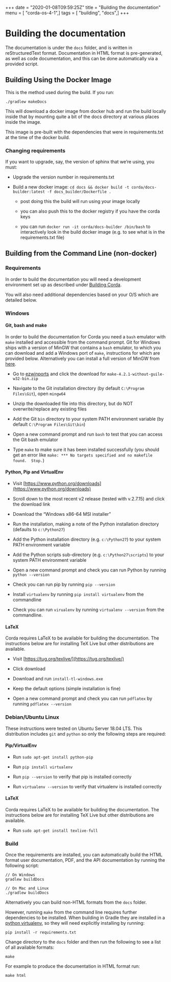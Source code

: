 +++
date = "2020-01-08T09:59:25Z"
title = "Building the documentation"
menu = [ "corda-os-4-1",]
tags = [ "building", "docs",]
+++


# Building the documentation

The documentation is under the `docs` folder, and is written in reStructuredText format. Documentation in HTML format
            is pre-generated, as well as code documentation, and this can be done automatically via a provided script.


## Building Using the Docker Image

This is the method used during the build.  If you run:

```shell
./gradlew makeDocs
```
This will download a docker image from docker hub and run the build locally inside that by mounting quite a bit of the docs directory at
                various places inside the image.

This image is pre-built with the dependencies that were in requirements.txt at the time of the docker build.


### Changing requirements

If you want to upgrade, say, the version of sphinx that we’re using, you must:


* Upgrade the version number in requirements.txt


* Build a new docker image: `cd docs && docker build -t corda/docs-builder:latest -f docs_builder/Dockerfile .`


    * post doing this the build will run using your image locally


    * you can also push this to the docker registry if you have the corda keys


    * you can run `docker run -it corda/docs-builder /bin/bash` to interactively look in the build docker image (e.g. to see what is in the
                                    requirements.txt file)




## Building from the Command Line (non-docker)


### Requirements

In order to build the documentation you will need a development environment set up as described under [Building Corda](building-corda.md).

You will also need additional dependencies based on your O/S which are detailed below.


### Windows


#### Git, bash and make

In order to build the documentation for Corda you need a `bash` emulator with `make` installed and accessible from the command prompt. Git for
                        Windows ships with a version of MinGW that contains a `bash` emulator, to which you can download and add a Windows port of
                        `make`, instructions for which are provided below. Alternatively you can install a full version of MinGW from [here](http://www.mingw.org/).


* Go to [ezwinports](https://sourceforge.net/projects/ezwinports/files/) and click the download for `make-4.2.1-without-guile-w32-bin.zip`


* Navigate to the Git installation directory (by default `C:\Program Files\Git`), open `mingw64`


* Unzip the downloaded file into this directory, but do NOT overwrite/replace any existing files


* Add the Git `bin` directory to your system PATH environment variable (by default `C:\Program Files\Git\bin`)


* Open a new command prompt and run `bash` to test that you can access the Git bash emulator


* Type `make` to make sure it has been installed successfully (you should get an error
                                like `make: *** No targets specified and no makefile found.  Stop.`)



#### Python, Pip and VirtualEnv


* Visit [https://www.python.org/downloads](https://www.python.org/downloads)


* Scroll down to the most recent v2 release (tested with v.2.7.15) and click the download link


* Download the “Windows x86-64 MSI installer”


* Run the installation, making a note of the Python installation directory (defaults to `c:\Python27`)


* Add the Python installation directory (e.g. `c:\Python27`) to your system PATH environment variable


* Add the Python scripts sub-directory (e.g. `c:\Python27\scripts`) to your system PATH environment variable


* Open a new command prompt and check you can run Python by running `python --version`


* Check you can run pip by running `pip --version`


* Install `virtualenv` by running `pip install virtualenv` from the commandline


* Check you can run `virualenv` by running `virtualenv --version` from the commandline.



#### LaTeX

Corda requires LaTeX to be available for building the documentation. The instructions below are for installing TeX Live
                        but other distributions are available.


* Visit [https://tug.org/texlive/](https://tug.org/texlive/)


* Click download


* Download and run `install-tl-windows.exe`


* Keep the default options (simple installation is fine)


* Open a new command prompt and check you can run `pdflatex` by running `pdflatex --version`



### Debian/Ubuntu Linux

These instructions were tested on Ubuntu Server 18.04 LTS. This distribution includes `git` and `python` so only the following steps are required:


#### Pip/VirtualEnv


* Run `sudo apt-get install python-pip`


* Run `pip install virtualenv`


* Run `pip --version` to verify that pip is installed correctly


* Run `virtualenv --version` to verify that virtualenv is installed correctly



#### LaTeX

Corda requires LaTeX to be available for building the documentation. The instructions below are for installing TeX Live
                        but other distributions are available.


* Run `sudo apt-get install texlive-full`



### Build

Once the requirements are installed, you can automatically build the HTML format user documentation, PDF, and
                    the API documentation by running the following script:

```shell
// On Windows
gradlew buildDocs

// On Mac and Linux
./gradlew buildDocs
```
Alternatively you can build non-HTML formats from the `docs` folder.

However, running `make` from the command line requires further dependencies to be installed. When building in Gradle they
                    are installed in a [python virtualenv](https://virtualenv.pypa.io/en/stable/), so they will need explicitly installing
                    by running:

```shell
pip install -r requirements.txt
```
Change directory to the `docs` folder and then run the following to see a list of all available formats:

```shell
make
```
For example to produce the documentation in HTML format run:

```shell
make html
```

